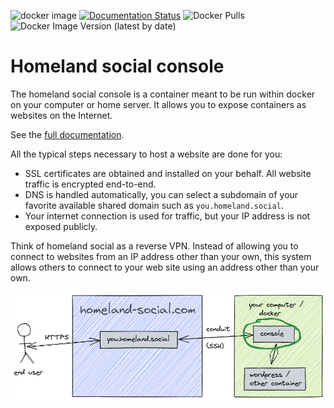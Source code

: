 ![docker image](https://github.com/homeland-social/console/actions/workflows/docker-image.yml/badge.svg) [![Documentation Status](https://readthedocs.org/projects/homeland-social-console/badge/?version=latest)](https://homeland-social-console.readthedocs.io/en/latest/?badge=latest) ![Docker Pulls](https://img.shields.io/docker/pulls/homelandsocial/console) ![Docker Image Version (latest by date)](https://img.shields.io/docker/v/homelandsocial/console)

# Homeland social console

The homeland social console is a container meant to be run within docker on your computer or home server. It allows you to expose containers as websites on the Internet.

See the [full documentation](https://homeland-social-console.readthedocs.io/).

All the typical steps necessary to host a website are done for you:

 - SSL certificates are obtained and installed on your behalf. All website traffic is encrypted end-to-end.
 - DNS is handled automatically, you can select a subdomain of your favorite available shared domain such as `you.homeland.social`.
 - Your internet connection is used for traffic, but your IP address is not exposed publicly.

Think of homeland social as a reverse VPN. Instead of allowing you to connect to websites from an IP address other than your own, this system allows others to connect to your web site using an address other than your own.

![overview](https://github.com/homeland-social/console/raw/master/docs/images/overview.png)